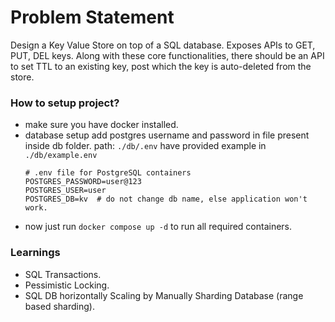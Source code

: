 # Problem Statement
Design a Key Value Store on top of a SQL database. Exposes APIs to GET, PUT, DEL keys. Along with these core functionalities, there should be an API to set TTL to an existing key, post which the key is auto-deleted from the store.

### How to setup project?
- make sure you have docker installed.
- database setup
  add postgres username and password in file present inside db folder.
  path: `./db/.env`
  have provided example in `./db/example.env`
  ```
  # .env file for PostgreSQL containers
  POSTGRES_PASSWORD=user@123
  POSTGRES_USER=user
  POSTGRES_DB=kv  # do not change db name, else application won't work.
  ```
- now just run `docker compose up -d` to run all required containers.
  

### Learnings
- SQL Transactions.
- Pessimistic Locking.
- SQL DB horizontally Scaling by Manually Sharding Database (range based sharding).
  
